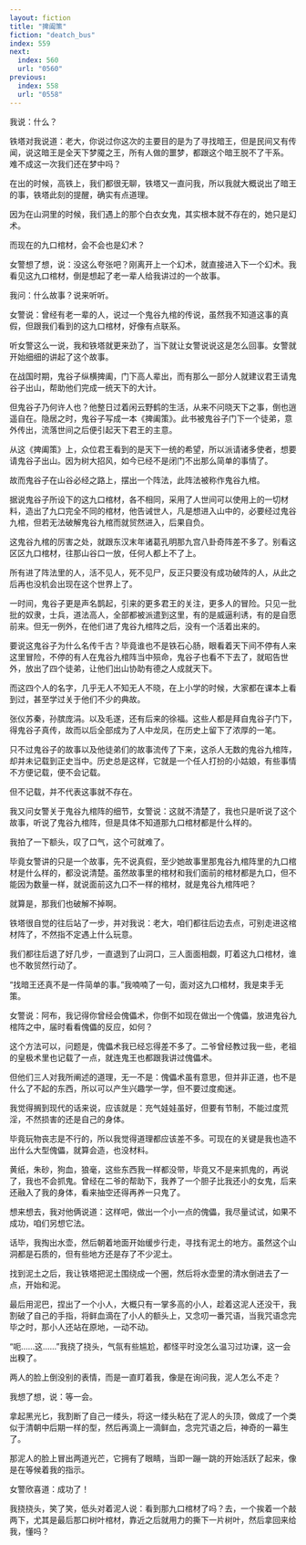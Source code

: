 ```yaml
---
layout: fiction
title: "捭阖策"
fiction: "deatch_bus"
index: 559
next:
  index: 560
  url: "0560"
previous:
  index: 558
  url: "0558"
---
```

我说：什么？

铁塔对我说道：老大，你说过你这次的主要目的是为了寻找暗王，但是民间又有传闻，说这暗王是全天下梦魇之王，所有人做的噩梦，都跟这个暗王脱不了干系。   难不成这一次我们还在梦中吗？

在出的时候，高铁上，我们都很无聊，铁塔又一直问我，所以我就大概说出了暗王的事，铁塔此刻的提醒，确实有点道理。

因为在山洞里的时候，我们遇上的那个白衣女鬼，其实根本就不存在的，她只是幻术。

而现在的九口棺材，会不会也是幻术？

女警想了想，说：没这么夸张吧？刚离开上一个幻术，就直接进入下一个幻术。我看见这九口棺材，倒是想起了老一辈人给我讲过的一个故事。

我问：什么故事？说来听听。

女警说：曾经有老一辈的人，说过一个鬼谷九棺的传说，虽然我不知道这事的真假，但跟我们看到的这九口棺材，好像有点联系。

听女警这么一说，我和铁塔就更来劲了，当下就让女警说说这是怎么回事。女警就开始细细的讲起了这个故事。

在战国时期，鬼谷子纵横捭阖，门下高人辈出，而有那么一部分人就建议君王请鬼谷子出山，帮助他们完成一统天下的大计。

但鬼谷子乃何许人也？他整日过着闲云野鹤的生活，从来不问晓天下之事，倒也逍遥自在。隐居之时，鬼谷子写成一本《捭阖策》。此书被鬼谷子门下一个徒弟，意外传出，流落世间之后便引起天下君王的主意。

从这《捭阖策》上，众位君王看到的是天下一统的希望，所以派请诸多使者，想要请鬼谷子出山。因为树大招风，如今已经不是闭门不出那么简单的事情了。

故而鬼谷子在山谷必经之路上，摆出一个阵法，此阵法被称作鬼谷九棺。

据说鬼谷子所设下的这九口棺材，各不相同，采用了人世间可以使用上的一切材料，造出了九口完全不同的棺材，他告诫世人，凡是想进入山中的，必要经过鬼谷九棺，但若无法破解鬼谷九棺而就贸然进入，后果自负。

这鬼谷九棺的厉害之处，就跟东汉末年诸葛孔明那九宫八卦奇阵差不多了。别看这区区九口棺材，往那山谷口一放，任何人都上不了上。

所有进了阵法里的人，活不见人，死不见尸，反正只要没有成功破阵的人，从此之后再也没机会出现在这个世界上了。

一时间，鬼谷子更是声名鹊起，引来的更多君王的关注，更多人的冒险。只见一批批的奴隶，士兵，道法高人，全部都被派遣到这里，有的是威逼利诱，有的是自愿前来。但无一例外，在他们进了鬼谷九棺阵之后，没有一个活着出来的。

要说这鬼谷子为什么名传千古？毕竟谁也不是铁石心肠，眼看着天下间不停有人来这里冒险，不停的有人在鬼谷九棺阵当中殒命，鬼谷子也看不下去了，就昭告世外，放出了四个徒弟，让他们出山协助有德之人成就天下。

而这四个人的名字，几乎无人不知无人不晓，在上小学的时候，大家都在课本上看到过，甚至学过关于他们不少的典故。

张仪苏秦，孙膑庞涓。以及毛遂，还有后来的徐福。这些人都是拜自鬼谷子门下，得鬼谷子真传，故而以后全部成为了人中龙凤，在历史上留下了浓厚的一笔。

只不过鬼谷子的故事以及他徒弟们的故事流传了下来，这杀人无数的鬼谷九棺阵，却并未记载到正史当中。历史总是这样，它就是一个任人打扮的小姑娘，有些事情不方便记载，便不会记载。

但不记载，并不代表这事就不存在。

我又问女警关于鬼谷九棺阵的细节，女警说：这就不清楚了，我也只是听说了这个故事，听说了鬼谷九棺阵，但是具体不知道那九口棺材都是什么样的。

我拍了一下额头，叹了口气，这个可就难了。

毕竟女警讲的只是一个故事，先不说真假，至少她故事里那鬼谷九棺阵里的九口棺材是什么样的，都没说清楚。虽然故事里的棺材和我们面前的棺材都是九口，但不能因为数量一样，就说面前这九口不一样的棺材，就是鬼谷九棺阵吧？

就算是，那我们也破解不掉啊。

铁塔很自觉的往后站了一步，并对我说：老大，咱们都往后边去点，可别走进这棺材阵了，不然指不定遇上什么玩意。

我们都往后退了好几步，一直退到了山洞口，三人面面相觑，盯着这九口棺材，谁也不敢贸然行动了。

“找暗王还真不是一件简单的事。”我喃喃了一句，面对这九口棺材，我是束手无策。

女警说：阿布，我记得你曾经会傀儡术，你倒不如现在做出一个傀儡，放进鬼谷九棺阵之中，届时看看傀儡的反应，如何？

这个方法可以，问题是，傀儡术我已经忘得差不多了。二爷曾经教过我一些，老祖的皇极术里也记载了一点，就连鬼王也都跟我讲过傀儡术。

但他们三人对我所阐述的道理，无一不是：傀儡术虽有意思，但并非正道，也不是什么了不起的东西，所以可以产生兴趣学一学，但不要过度痴迷。

我觉得搁到现代的话来说，应该就是：充气娃娃虽好，但要有节制，不能过度荒淫，不然损害的还是自己的身体。

毕竟玩物丧志是不行的，所以我觉得道理都应该差不多。可现在的关键是我也造不出什么大型傀儡，就算会造，也没材料。

黄纸，朱砂，狗血，狼毫，这些东西我一样都没带，毕竟又不是来抓鬼的，再说了，我也不会抓鬼。曾经在二爷的帮助下，我养了一个胆子比我还小的女鬼，后来还融入了我的身体，看来抽空还得再养一只鬼了。

想来想去，我对他俩说道：这样吧，做出一个小一点的傀儡，我尽量试试，如果不成功，咱们另想它法。

话毕，我掏出水壶，然后朝着地面开始缓步行走，寻找有泥土的地方。虽然这个山洞都是石质的，但有些地方还是存了不少泥土。

找到泥土之后，我让铁塔把泥土围绕成一个圈，然后将水壶里的清水倒进去了一点，开始和泥。

最后用泥巴，捏出了一个小人，大概只有一掌多高的小人，趁着这泥人还没干，我割破了自己的手指，将鲜血滴在了小人的额头上，又念叨一番咒语，当我咒语念完毕之时，那小人还站在原地，一动不动。

“呃……这……”我挠了挠头，气氛有些尴尬，都怪平时没怎么温习过功课，这一会出糗了。

两人的脸上倒没别的表情，而是一直盯着我，像是在询问我，泥人怎么不走？

我想了想，说：等一会。

拿起黑光匕，我割断了自己一缕头，将这一缕头粘在了泥人的头顶，做成了一个类似于清朝中后期一样的型，然后再滴上一滴鲜血，念完咒语之后，神奇的一幕生了。

那泥人的脸上冒出两道光芒，它拥有了眼睛，当即一蹦一跳的开始活跃了起来，像是在等候着我的指示。

女警欣喜道：成功了！

我挠挠头，笑了笑，低头对着泥人说：看到那九口棺材了吗？去，一个挨着一个敲两下，尤其是最后那口树叶棺材，靠近之后就用力的撕下一片树叶，然后拿回来给我，懂吗？